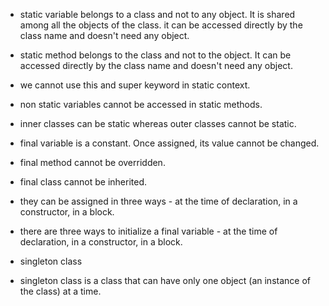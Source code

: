 - static variable belongs to a class and not to any object. It is shared among all the objects of the class. it can be accessed directly by the class name and doesn't need any object.
- static method belongs to the class and not to the object. It can be accessed directly by the class name and doesn't need any object.
- we cannot use this and super keyword in static context.
- non static variables cannot be accessed in static methods.
- inner classes can be static whereas outer classes cannot be static.

- final variable is a constant. Once assigned, its value cannot be changed.
- final method cannot be overridden.
- final class cannot be inherited.
- they can be assigned in three ways - at the time of declaration, in a constructor, in a block.
- there are three ways to initialize a final variable - at the time of declaration, in a constructor, in a block.

- singleton class
- singleton class is a class that can have only one object (an instance of the class) at a time.